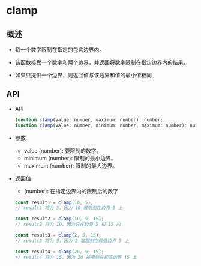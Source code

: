 # clamp

## 概述

+ 将一个数字限制在指定的包含边界内。

+ 该函数接受一个数字和两个边界，并返回将数字限制在指定边界内的结果。

+ 如果只提供一个边界，则返回值与该边界和值的最小值相同

## API

+ API

  ```js
  function clamp(value: number, maximum: number): number;
  function clamp(value: number, minimum: number, maximum: number): number;
  ```

+ 参数

  + value (number): 要限制的数字。
  + minimum (number): 限制的最小边界。
  + maximum (number): 限制的最大边界。

+ 返回值

  + (number): 在指定边界内的限制后的数字

  ```js
  const result1 = clamp(10, 5);
  // result1 将为 5，因为 10 被限制在边界 5 上

  const result2 = clamp(10, 5, 15);
  // result2 将为 10，因为它在边界 5 和 15 内

  const result3 = clamp(2, 5, 15);
  // result3 将为 5，因为 2 被限制在较低边界 5 上

  const result4 = clamp(20, 5, 15);
  // result4 将为 15，因为 20 被限制在较高边界 15 上
  ```

